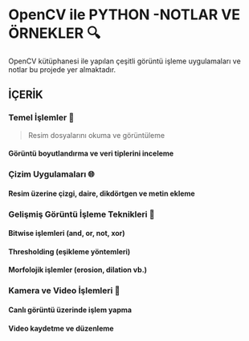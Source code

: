 # OpenCV ile PYTHON -NOTLAR VE ÖRNEKLER 🔍

  OpenCV kütüphanesi ile yapılan çeşitli görüntü işleme uygulamaları ve notlar bu projede yer almaktadır.

## İÇERİK

### Temel İşlemler 🎨

> Resim dosyalarını okuma ve görüntüleme

#### Görüntü boyutlandırma ve veri tiplerini inceleme

### Çizim Uygulamaları 🌐

#### Resim üzerine çizgi, daire, dikdörtgen ve metin ekleme

### Gelişmiş Görüntü İşleme Teknikleri 🌈

#### Bitwise işlemleri (and, or, not, xor)

#### Thresholding (eşikleme yöntemleri)

#### Morfolojik işlemler (erosion, dilation vb.)

### Kamera ve Video İşlemleri 🎥

#### Canlı görüntü üzerinde işlem yapma

#### Video kaydetme ve düzenleme
